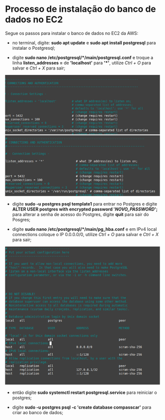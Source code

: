 
# Processo de instalação do banco de dados no EC2

Segue os passos para instalar o banco de dados no EC2 da AWS:

* no terminal, digite: **sudo apt update** e **sudo apt install postgresql** para instalar o Postgresql;

* digite **sudo nano /etc/postgresql/*/main/postgresql.conf** e troque a linha **listen_addresses =** de **'localhost'** para __'*'__, utilize *Ctrl + O* para salvar e *Ctrl + X* para sair;

![](https://github.com/rafael-arashiro/ANOUT_OUT24_D03_AWS/blob/main/db_images/1dblisten.png)
![](https://github.com/rafael-arashiro/ANOUT_OUT24_D03_AWS/blob/main/db_images/1dblisten2.png)

* digite **sudo -u postgres psql template1** para entrar no Postgres e digite **ALTER USER postgres with encrypted password '*NOVO_PASSWORD*';** para alterar a senha de acesso do Postgres, digite **quit** para sair do Posgres;

* digite **sudo nano /etc/postgresql/*/main/pg_hba.conf** e em IPv4 local connections coloque o IP 0.0.0.0/0, utilize *Ctrl + O* para salvar e *Ctrl + X* para sair;

![](https://github.com/rafael-arashiro/ANOUT_OUT24_D03_AWS/blob/main/db_images/3dbconfig.png)

* então digite **sudo systemctl restart postgresql.service** para reiniciar o postgres;

* digite **sudo -u postgres psql -c 'create database compasscar'** para criar ao banco de dados;
